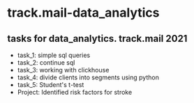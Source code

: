 # track.mail-data_analytics
## tasks for  data_analytics. track.mail 2021
 * task_1: simple sql queries
 * task_2: continue sql
 * task_3: working with clickhouse
 * task_4: divide clients into segments using python
 * task_5: Student's t-test
 * Project: Identified risk factors for stroke
